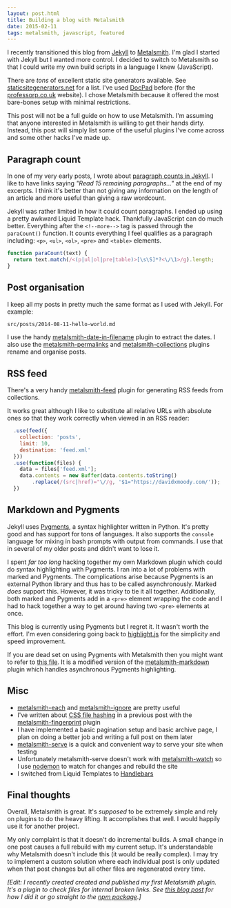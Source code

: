 ```yaml
---
layout: post.html
title: Building a blog with Metalsmith
date: 2015-02-11
tags: metalsmith, javascript, featured
---
```


I recently transitioned this blog from [Jekyll](http://jekyllrb.com/) to [Metalsmith](http://www.metalsmith.io/). I'm glad I started with Jekyll but I wanted more control. I decided to switch to Metalsmith so that I could write my own build scripts in a language I knew (JavaScript). 

There are *tons* of excellent static site generators available. See [staticsitegenerators.net](https://staticsitegenerators.net/) for a list. I've used [DocPad](https://docpad.org/) before (for the [professorp.co.uk](http://professorp.co.uk/) website). I chose Metalsmith because it offered the most bare-bones setup with minimal restrictions. 

This post will not be a full guide on how to use Metalsmith. I'm assuming that anyone interested in Metalsmith is willing to get their hands dirty. Instead, this post will simply list some of the useful plugins I've come across and some other hacks I've made up. 

<!--more-->

## Paragraph count

In one of my very early posts, I wrote about [paragraph counts in Jekyll](/2014/paragraph-counts-in-jekyll/). I like to have links saying *"Read 15 remaining paragraphs..."* at the end of my excerpts. I think it's better than not giving any information on the length of an article and more useful than giving a raw wordcount. 

Jekyll was rather limited in how it could count paragraphs. I ended up using a pretty awkward Liquid Template hack. Thankfully JavaScript can do much better. Everything after the `<!--more-->` tag is passed through the `paraCount()`  function. It counts everything I feel qualifies as a paragraph including: `<p>`, `<ul>`, `<ol>`, `<pre>` and `<table>` elements.

```js
function paraCount(text) {
  return text.match(/<(p|ul|ol|pre|table)>[\s\S]*?<\/\1>/g).length;
}
```

## Post organisation

I keep all my posts in pretty much the same format as I used with Jekyll. For example:

```bash
src/posts/2014-08-11-hello-world.md
```

I use the handy [metalsmith-date-in-filename](https://github.com/sanx/metalsmith-date-in-filename) plugin to extract the dates. I also use the [metalsmith-permalinks](https://github.com/segmentio/metalsmith-permalinks) and [metalsmith-collections](https://github.com/segmentio/metalsmith-collections) plugins rename and organise posts.

## RSS feed

There's a very handy [metalsmith-feed](https://github.com/hurrymaplelad/metalsmith-feed) plugin for generating RSS feeds from collections. 

It works great although I like to substitute all relative URLs with absolute ones so that they work correctly when viewed in an RSS reader:

```js
  .use(feed({
    collection: 'posts',
    limit: 10,
    destination: 'feed.xml'
  }))
  .use(function(files) {
    data = files['feed.xml'];
    data.contents = new Buffer(data.contents.toString()
        .replace(/(src|href)="\//g, '$1="https://davidxmoody.com/'));
  })
```

## Markdown and Pygments

Jekyll uses [Pygments](http://pygments.org/), a syntax highlighter written in Python. It's pretty good and has support for tons of languages. It also supports the `console` language for mixing in bash prompts with output from commands. I use that in several of my older posts and didn't want to lose it. 

I spent *far too long* hacking together my own Markdown plugin which could do syntax highlighting with Pygments. I ran into a lot of problems with marked and Pygments. The complications arise because Pygments is an external Python library and thus has to be called asynchronously. Marked *does* support this. However, it was tricky to tie it all together. Additionally, both marked and Pygments add in a `<pre>` element wrapping the code and I had to hack together a way to get around having two `<pre>` elements at once.

This blog is currently using Pygments but I regret it. It wasn't worth the effort. I'm even considering going back to [highlight.js](https://highlightjs.org/) for the simplicity and speed improvement.

If you are dead set on using Pygments with Metalsmith then you might want to refer to [this file](https://github.com/davidxmoody/davidxmoody.github.io/blob/f79f9e9088612d5c0c6840268f1bdfb06accd53b/scripts/markdown.js). It is a modified version of the [metalsmith-markdown](https://github.com/segmentio/metalsmith-markdown) plugin which handles asynchronous Pygments highlighting. 

## Misc

- [metalsmith-each](https://github.com/wilsaj/metalsmith-each) and [metalsmith-ignore](https://github.com/segmentio/metalsmith-ignore) are pretty useful
- I've written about [CSS file hashing](/2015/cloudflare-and-hashed-css/) in a previous post with the [metalsmith-fingerprint](https://github.com/christophercliff/metalsmith-fingerprint) plugin
- I have implemented a basic pagination setup and basic archive page, I plan on doing a better job and writing a full post on them later
- [metalsmith-serve](https://github.com/mayo/metalsmith-serve) is a quick and convenient way to serve your site when testing
- Unfortunately metalsmith-serve doesn't work with [metalsmith-watch](https://github.com/FWeinb/metalsmith-watch) so I use [nodemon](https://github.com/remy/nodemon) to watch for changes and rebuild the site
- I switched from Liquid Templates to [Handlebars](http://handlebarsjs.com/)

## Final thoughts

Overall, Metalsmith is great. It's *supposed* to be extremely simple and rely on plugins to do the heavy lifting. It accomplishes that well. I would happily use it for another project.

My only complaint is that it doesn't do incremental builds. A small change in one post causes a full rebuild with my current setup. It's understandable why Metalsmith doesn't include this (it would be really complex). I may try to implement a custom solution where each individual post is only updated when that post changes but all other files are regenerated every time. 

*[Edit: I recently created created and published my first Metalsmith plugin. It's a plugin to check files for internal broken links. See [this blog post](/2015/publishing-my-first-npm-package/) for how I did it or go straight to the [npm package](https://www.npmjs.com/package/metalsmith-broken-link-checker).]*
